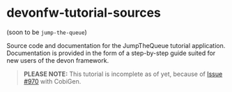 # devonfw-tutorial-sources

(soon to be `jump-the-queue`)

Source code and documentation for the JumpTheQueue tutorial application.
Documentation is provided in the form of a step-by-step guide suited for new users of the devon framework.

> **PLEASE NOTE:** This tutorial is incomplete as of yet, because of [Issue #970](https://github.com/devonfw/tools-cobigen/issues/970) with CobiGen.

